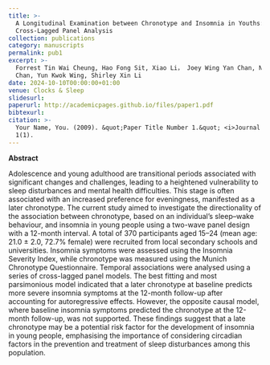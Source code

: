 ```yaml
---
title: >-
  A Longitudinal Examination between Chronotype and Insomnia in Youths: A
  Cross-Lagged Panel Analysis
collection: publications
category: manuscripts
permalink: pub1
excerpt: >-
  Forrest Tin Wai Cheung, Hao Fong Sit, Xiao Li， Joey Wing Yan Chan, Ngan Yin
  Chan, Yun Kwok Wing, Shirley Xin Li
date: 2024-10-10T00:00:00+01:00
venue: Clocks & Sleep
slidesurl:
paperurl: http://academicpages.github.io/files/paper1.pdf
bibtexurl:
citation: >-
  Your Name, You. (2009). &quot;Paper Title Number 1.&quot; <i>Journal 1</i>.
  1(1).
---
```

**Abstract**

Adolescence and young adulthood are transitional periods associated with significant changes and challenges, leading to a heightened vulnerability to sleep disturbances and mental health difficulties. This stage is often associated with an increased preference for eveningness, manifested as a later chronotype. The current study aimed to investigate the directionality of the association between chronotype, based on an individual’s sleep–wake behaviour, and insomnia in young people using a two-wave panel design with a 12-month interval. A total of 370 participants aged 15–24 (mean age: 21.0 ± 2.0, 72.7% female) were recruited from local secondary schools and universities. Insomnia symptoms were assessed using the Insomnia Severity Index, while chronotype was measured using the Munich Chronotype Questionnaire. Temporal associations were analysed using a series of cross-lagged panel models. The best fitting and most parsimonious model indicated that a later chronotype at baseline predicts more severe insomnia symptoms at the 12-month follow-up after accounting for autoregressive effects. However, the opposite causal model, where baseline insomnia symptoms predicted the chronotype at the 12-month follow-up, was not supported. These findings suggest that a late chronotype may be a potential risk factor for the development of insomnia in young people, emphasising the importance of considering circadian factors in the prevention and treatment of sleep disturbances among this population.

&nbsp;